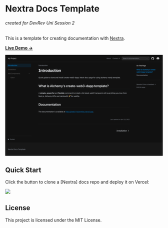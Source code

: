 # Nextra Docs Template 
###### created for DevRev Uni Session 2

This is a template for creating documentation with [Nextra](https://nextra.site).

[**Live Demo →**](https://web3docs.vercel.app)

[![](.github/screenshot.png)](https://web3docs.vercel.app)

## Quick Start

Click the button to clone a [Nextra] docs repo and deploy it on Vercel:

[![](https://vercel.com/button)](https://vercel.com/new/clone?s=https%3A%2F%2Fgithub.com%2Fshuding%2Fnextra-docs-template&showOptionalTeamCreation=false)

## License

This project is licensed under the MIT License.

